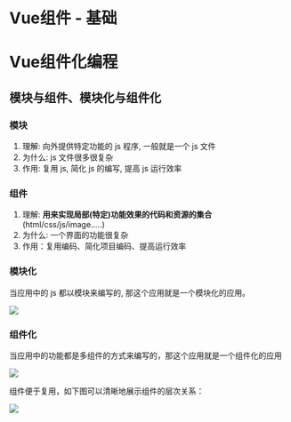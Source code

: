 # Vue组件 - 基础

# Vue组件化编程

## 模块与组件、模块化与组件化

### 模块

1. 理解: 向外提供特定功能的 js 程序, 一般就是一个 js 文件 
2. 为什么: js 文件很多很复杂 
3. 作用: 复用 js, 简化 js 的编写, 提高 js 运行效率

### 组件

1. 理解: **用来实现局部(特定)功能效果的代码和资源的集合**(html/css/js/image…..) 
2. 为什么: 一个界面的功能很复杂
3. 作用：复用编码、简化项目编码、提高运行效率

### 模块化

当应用中的 js 都以模块来编写的, 那这个应用就是一个模块化的应用。

![](/_images/vue/component/传统方式编写应用.png)

### 组件化

当应用中的功能都是多组件的方式来编写的，那这个应用就是一个组件化的应用

![](/_images/vue/component/使用组件方式编写应用.png)

组件便于复用，如下图可以清晰地展示组件的层次关系：

![](/_images/vue/component/组件的理解.png)
